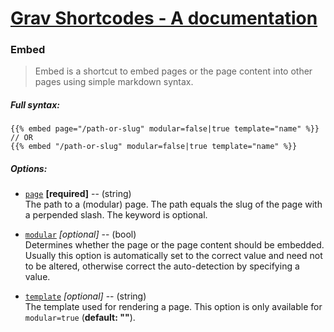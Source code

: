 # [Grav Shortcodes - A documentation](https://github.com/sommerregen/grav-plugin-shortcodes)

### Embed

> Embed is a shortcut to embed pages or the page content into other pages using simple markdown syntax.

##### Full syntax:

```twig
{{% embed page="/path-or-slug" modular=false|true template="name" %}}
// OR
{{% embed "/path-or-slug" modular=false|true template="name" %}}
```

##### Options:

- [`page`]() **[required]** -- (string)<br />
  The path to a (modular) page. The path equals the slug of the page with a perpended slash. The keyword is optional.

- [`modular`]() *[optional]* -- (bool)<br />
  Determines whether the page or the page content should be embedded. Usually this option is automatically set to the correct value and need not to be altered, otherwise correct the auto-detection by specifying a value.

- [`template`]() *[optional]* -- (string)<br />
  The template used for rendering a page. This option is only available for `modular=true` (**default: ""**).
